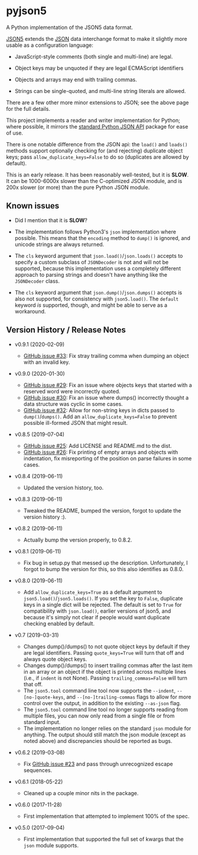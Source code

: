 # pyjson5

A Python implementation of the JSON5 data format.

[JSON5](https://json5.org) extends the
[JSON](http://www.json.org) data interchange format to make it
slightly more usable as a configuration language:

* JavaScript-style comments (both single and multi-line) are legal.

* Object keys may be unquoted if they are legal ECMAScript identifiers

* Objects and arrays may end with trailing commas.

* Strings can be single-quoted, and multi-line string literals are allowed.

There are a few other more minor extensions to JSON; see the above page for
the full details.

This project implements a reader and writer implementation for Python;
where possible, it mirrors the
[standard Python JSON API](https://docs.python.org/library/json.html)
package for ease of use.

There is one notable difference from the JSON api: the `load()` and
`loads()` methods support optionally checking for (and rejecting) duplicate
object keys; pass `allow_duplicate_keys=False` to do so (duplicates are
allowed by default).

This is an early release. It has been reasonably well-tested, but it is
**SLOW**. It can be 1000-6000x slower than the C-optimized JSON module,
and is 200x slower (or more) than the pure Python JSON module.

## Known issues

* Did I mention that it is **SLOW**?

* The implementation follows Python3's `json` implementation where
  possible. This means that the `encoding` method to `dump()` is
  ignored, and unicode strings are always returned.

* The `cls` keyword argument that `json.load()`/`json.loads()` accepts
  to specify a custom subclass of ``JSONDecoder`` is not and will not be
  supported, because this implementation uses a completely different
  approach to parsing strings and doesn't have anything like the
  `JSONDecoder` class.

* The `cls` keyword argument that `json.dump()`/`json.dumps()` accepts
  is also not supported, for consistency with `json5.load()`. The `default`
  keyword *is* supported, though, and might be able to serve as a
  workaround.

## Version History / Release Notes

* v0.9.1 (2020-02-09)
    * [GitHub issue #33](https://github.com/dpranke/pyjson5/issues/33):
       Fix stray trailing comma when dumping an object with an invalid key.

* v0.9.0 (2020-01-30)
    * [GitHub issue #29](https://github.com/dpranke/pyjson5/issues/29):
       Fix an issue where objects keys that started with a reserved
       word were incorrectly quoted.
    * [GitHub issue #30](https://github.com/dpranke/pyjson5/issues/30):
       Fix an issue where dumps() incorrectly thought a data structure
       was cyclic in some cases.
    * [GitHub issue #32](https://github.com/dpranke/pyjson5/issues/32):
       Allow for non-string keys in dicts passed to ``dump()``/``dumps()``.
       Add an ``allow_duplicate_keys=False`` to prevent possible
       ill-formed JSON that might result.

* v0.8.5 (2019-07-04)
    * [GitHub issue #25](https://github.com/dpranke/pyjson5/issues/25):
      Add LICENSE and README.md to the dist.
    * [GitHub issue #26](https://github.com/dpranke/pyjson5/issues/26):
      Fix printing of empty arrays and objects with indentation, fix
      misreporting of the position on parse failures in some cases.

* v0.8.4 (2019-06-11)
    * Updated the version history, too.

* v0.8.3 (2019-06-11)
    * Tweaked the README, bumped the version, forgot to update the version
      history :).

* v0.8.2 (2019-06-11)
    * Actually bump the version properly, to 0.8.2.

* v0.8.1 (2019-06-11)
    * Fix bug in setup.py that messed up the description. Unfortunately,
      I forgot to bump the version for this, so this also identifies as 0.8.0.

* v0.8.0 (2019-06-11)
    * Add `allow_duplicate_keys=True` as a default argument to
      `json5.load()`/`json5.loads()`. If you set the key to `False`, duplicate
      keys in a single dict will be rejected. The default is set to `True`
      for compatibility with `json.load()`, earlier versions of json5, and
      because it's simply not clear if people would want duplicate checking
      enabled by default.

* v0.7 (2019-03-31)
    * Changes dump()/dumps() to not quote object keys by default if they are
      legal identifiers. Passing `quote_keys=True` will turn that off
      and always quote object keys.
    * Changes dump()/dumps() to insert trailing commas after the last item
      in an array or an object if the object is printed across multiple lines
      (i.e., if `indent` is not None). Passing `trailing_commas=False` will
      turn that off.
    * The `json5.tool` command line tool now supports the `--indent`,
      `--[no-]quote-keys`, and `--[no-]trailing-commas` flags to allow
      for more control over the output, in addition to the existing
      `--as-json` flag.
    * The `json5.tool` command line tool no longer supports reading from
      multiple files, you can now only read from a single file or
      from standard input.
    * The implementation no longer relies on the standard `json` module
      for anything. The output should still match the json module (except
      as noted above) and discrepancies should be reported as bugs.

* v0.6.2 (2019-03-08)
    * Fix [GitHub issue #23](https://github.com/dpranke/pyjson5/issues/23) and
      pass through unrecognized escape sequences.

* v0.6.1 (2018-05-22)
    * Cleaned up a couple minor nits in the package.

* v0.6.0 (2017-11-28)
    * First implementation that attempted to implement 100% of the spec.

* v0.5.0 (2017-09-04)
    * First implementation that supported the full set of kwargs that
      the `json` module supports.
